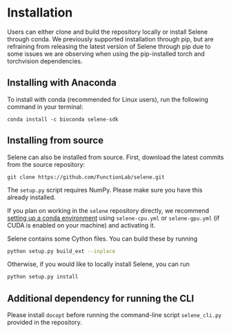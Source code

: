 # Installation

Users can either clone and build the repository locally or install Selene through conda. We previously supported installation through pip, but are refraining from releasing the latest version of Selene through pip due to some issues we are observing when using the pip-installed torch and torchvision dependencies.

## Installing with Anaconda

To install with conda (recommended for Linux users), run the following command in your terminal:
```
conda install -c bioconda selene-sdk
```

## Installing from source

Selene can also be installed from source.
First, download the latest commits from the source repository:
```
git clone https://github.com/FunctionLab/selene.git
```

The `setup.py` script requires NumPy. Please make sure you have this already installed.

If you plan on working in the `selene` repository directly, we recommend [setting up a conda environment](https://conda.io/docs/user-guide/tasks/manage-environments.html#creating-an-environment-from-an-environment-yml-file) using `selene-cpu.yml` or `selene-gpu.yml` (if CUDA is enabled on your machine) and activating it.

Selene contains some Cython files. You can build these by running
```sh
python setup.py build_ext --inplace
```

Otherwise, if you would like to locally install Selene, you can run
```sh
python setup.py install
```

## Additional dependency for running the CLI 

Please install `docopt` before running the command-line script `selene_cli.py` provided in the repository.
